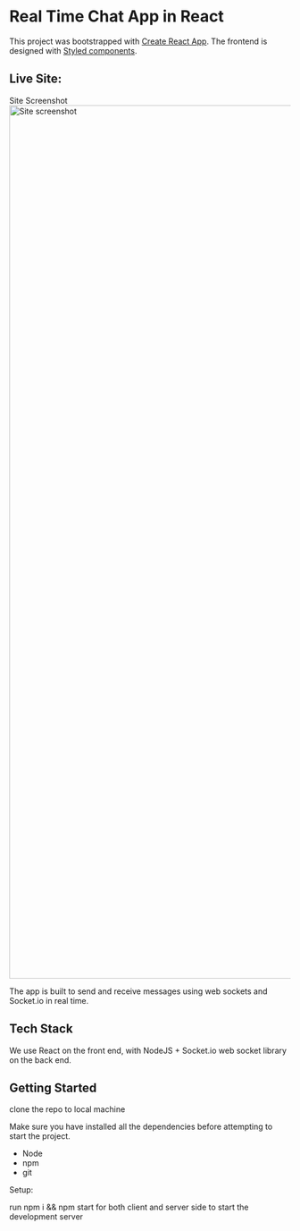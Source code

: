 # Real Time Chat App in React

This project was bootstrapped with [Create React App](https://github.com/facebook/create-react-app).
The frontend is designed with [Styled components](https://github.com/styled-components/styled-components).

## Live Site:

Site Screenshot<img width="1562" alt="Site screenshot" src="https://user-images.githubusercontent.com/8241484/121301680-d7a08d00-c8f8-11eb-96b2-869f2c8ad1bc.png">


The app is built to send and receive messages using web sockets and Socket.io in real time.

## Tech Stack

We use React on the front end, with NodeJS + Socket.io web socket library on the back end.

## Getting Started

clone the repo to local machine

Make sure you have installed all the dependencies before attempting to start the project.

- Node
- npm
- git

Setup:

run npm i && npm start for both client and server side to start the development server
